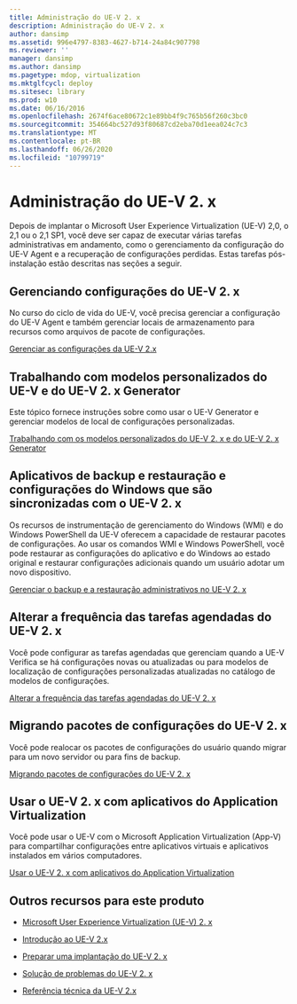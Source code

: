 ```yaml
---
title: Administração do UE-V 2. x
description: Administração do UE-V 2. x
author: dansimp
ms.assetid: 996e4797-8383-4627-b714-24a84c907798
ms.reviewer: ''
manager: dansimp
ms.author: dansimp
ms.pagetype: mdop, virtualization
ms.mktglfcycl: deploy
ms.sitesec: library
ms.prod: w10
ms.date: 06/16/2016
ms.openlocfilehash: 2674f6ace80672c1e89bb4f9c765b56f260c3bc0
ms.sourcegitcommit: 354664bc527d93f80687cd2eba70d1eea024c7c3
ms.translationtype: MT
ms.contentlocale: pt-BR
ms.lasthandoff: 06/26/2020
ms.locfileid: "10799719"
---
```

# Administração do UE-V 2. x


Depois de implantar o Microsoft User Experience Virtualization (UE-V) 2,0, o 2,1 ou o 2,1 SP1, você deve ser capaz de executar várias tarefas administrativas em andamento, como o gerenciamento da configuração do UE-V Agent e a recuperação de configurações perdidas. Estas tarefas pós-instalação estão descritas nas seções a seguir.

## Gerenciando configurações do UE-V 2. x


No curso do ciclo de vida do UE-V, você precisa gerenciar a configuração do UE-V Agent e também gerenciar locais de armazenamento para recursos como arquivos de pacote de configurações.

[Gerenciar as configurações da UE-V 2.x](manage-configurations-for-ue-v-2x-new-uevv2.md)

## Trabalhando com modelos personalizados do UE-V e do UE-V 2. x Generator


Este tópico fornece instruções sobre como usar o UE-V Generator e gerenciar modelos de local de configurações personalizadas.

[Trabalhando com os modelos personalizados do UE-V 2. x e do UE-V 2. x Generator](working-with-custom-ue-v-2x-templates-and-the-ue-v-2x-generator-new-uevv2.md)

## Aplicativos de backup e restauração e configurações do Windows que são sincronizadas com o UE-V 2. x


Os recursos de instrumentação de gerenciamento do Windows (WMI) e do Windows PowerShell da UE-V oferecem a capacidade de restaurar pacotes de configurações. Ao usar os comandos WMI e Windows PowerShell, você pode restaurar as configurações do aplicativo e do Windows ao estado original e restaurar configurações adicionais quando um usuário adotar um novo dispositivo.

[Gerenciar o backup e a restauração administrativos no UE-V 2. x](manage-administrative-backup-and-restore-in-ue-v-2x-new-topic-for-21.md)

## Alterar a frequência das tarefas agendadas do UE-V 2. x


Você pode configurar as tarefas agendadas que gerenciam quando a UE-V Verifica se há configurações novas ou atualizadas ou para modelos de localização de configurações personalizadas atualizadas no catálogo de modelos de configurações.

[Alterar a frequência das tarefas agendadas do UE-V 2. x](changing-the-frequency-of-ue-v-2x-scheduled-tasks-both-uevv2.md)

## Migrando pacotes de configurações do UE-V 2. x


Você pode realocar os pacotes de configurações do usuário quando migrar para um novo servidor ou para fins de backup.

[Migrando pacotes de configurações do UE-V 2. x](migrating-ue-v-2x-settings-packages-both-uevv2.md)

## Usar o UE-V 2. x com aplicativos do Application Virtualization


Você pode usar o UE-V com o Microsoft Application Virtualization (App-V) para compartilhar configurações entre aplicativos virtuais e aplicativos instalados em vários computadores.

[Usar o UE-V 2. x com aplicativos do Application Virtualization](using-ue-v-2x-with-application-virtualization-applications-both-uevv2.md)

## Outros recursos para este produto


-   [Microsoft User Experience Virtualization (UE-V) 2. x](index.md)

-   [Introdução ao UE-V 2.x](get-started-with-ue-v-2x-new-uevv2.md)

-   [Preparar uma implantação do UE-V 2. x](prepare-a-ue-v-2x-deployment-new-uevv2.md)

-   [Solução de problemas do UE-V 2. x](troubleshooting-ue-v-2x-both-uevv2.md)

-   [Referência técnica da UE-V 2.x](technical-reference-for-ue-v-2x-both-uevv2.md)






 

 





